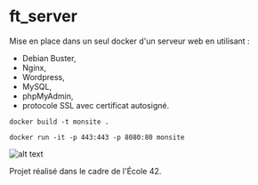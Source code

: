 # ft_server

Mise en place dans un seul docker d'un serveur web en utilisant :

-   Debian Buster,
-   Nginx,
-   Wordpress,
-   MySQL,
-   phpMyAdmin,
-   protocole SSL avec certificat autosigné.

<code>docker build -t monsite .</code>

<code>docker run -it -p 443:443 -p 8080:80 monsite</code>

![alt text](http://g.recordit.co/TteImByZj2.gif)

Projet réalisé dans le cadre de l'École 42.
